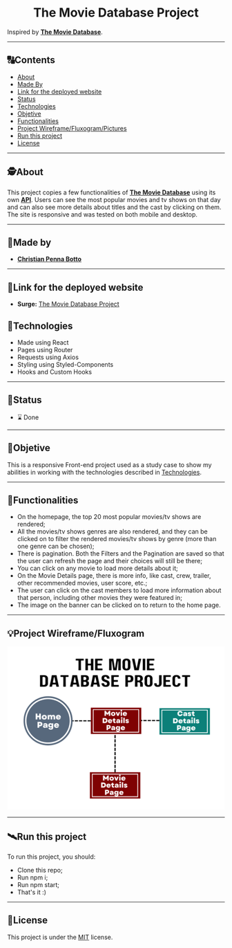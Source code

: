 <h1 align="center">
     The Movie Database Project
</h1>

Inspired by [**The Movie Database**](https://www.themoviedb.org/). 


---

##  🔠Contents

<!--ts-->
   * [About](#about)
   * [Made By](#made-by)
   * [Link for the deployed website](#link-for-the-deployed-website)
   * [Status](#status)
   * [Technologies](#Technologies)
   * [Objetive](#objetive)
   * [Functionalities](#functionalities)
   * [Project Wireframe/Fluxogram/Pictures](#project-wireframe)
   * [Run this project](#run-this-project)
   * [License](#license)
<!--te-->


---

##  🕵About

This project copies a few functionalities of [**The Movie Database**](https://www.themoviedb.org/) using its own [**API**](https://developers.themoviedb.org/3/). Users can see the most popular movies and tv shows on that day and can also see more details about titles and the cast by clicking on them. The site is responsive and was tested on both mobile and desktop.

---

##  👨Made by

-  [**Christian Penna Botto**](https://github.com/chriss3008) 

---
## 🔗Link for the deployed website


- **Surge:** [The Movie Database Project](https://the-movie-database-christian-penna-botto.surge.sh) 


## 🔭Technologies 

<!--ts-->
   * Made using React
   * Pages using Router
   * Requests using Axios
   * Styling using Styled-Components
   * Hooks and Custom Hooks
<!--te-->


---
##  🧭Status 

 - ⌛ Done
 
---

##  🎯Objetive

This is a responsive Front-end project used as a study case to show my abilities in working with the technologies described in [Technologies](#Technologies).

---

##  🔨Functionalities
 
   * On the homepage, the top 20 most popular movies/tv shows are rendered;
   * All the movies/tv shows genres are also rendered, and they can be clicked on to filter the rendered movies/tv shows by genre (more than one genre can be chosen);
   * There is pagination. Both the Filters and the Pagination are saved so that the user can refresh the page and their choices will still be there;
   * You can click on any movie to load more details about it;
   * On the Movie Details page, there is more info, like cast, crew, trailer, other recommended movies, user score, etc.;
   * The user can click on the cast members to load more information about that person, including other movies they were featured in;
   * The image on the banner can be clicked on to return to the home page.



---

## 💡Project Wireframe/Fluxogram

![Fluxogram](/tmdbflux.png)

---


## 🛰Run this project



To run this project, you should:

- Clone this repo;
- Run npm i;
- Run npm start;
- That's it :)


---

## 📝License

This project is under the [MIT](./LICENSE) license.
